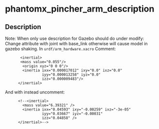 # phantomx_pincher_arm_description

<h2>Description</h2>

Note: When only use description for Gazebo should do under modify:
Change attribute with joint with base_link otherwise will cause model in gazebo shaking.
In ```urdf/arm_hardware.xacro```
Comment:
```
       <inertial>
       <mass value="0.055"/>
        <origin xyz="0 0 0"/>
        <inertia ixx="0.000017012" ixy="0.0" ixz="0.0"
                 iyy="0.000013258" iyz="0.0"
                 izz="0.000009483"/>
      </inertial>
```
And with instead uncomment:
```
      <!--<inertial>
        <mass value="6.39321" />
        <inertia ixx="0.04593" ixy="-0.00259" ixz="-3e-05"
                 iyy="0.03667" iyz="-0.00031" 
                 izz="0.04858" />
      </inertial>-->
```
